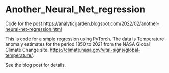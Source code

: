 # Another_Neural_Net_regression
Code for the post https://analyticgarden.blogspot.com/2022/02/another-neural-net-regression.html

This is code for a smple regression using PyTorch. The data is Temperature anomaly estimates for the period 1850 to 2021 from the NASA Global Climate Change site. https://climate.nasa.gov/vital-signs/global-temperature/.

See the blog post for details.
